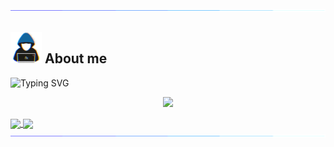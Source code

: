 <img src="https://github.com/M786453/M786453/raw/main/images/cool_bar.gif">

## <picture><img src = "https://github.com/M786453/M786453/raw/main/images/about_me.gif" width = 50px></picture> **About me**

<img src="https://readme-typing-svg.demolab.com?font=Fira+Code&size=18&duration=1000&pause=100&multiline=true&width=500&height=80&color=9B2ADD&lines=SOFTWARE ENGINEER;TECHNOLOGY ENTHUSIAST;OPEN SOURCE ENTHUSIAST;" alt="Typing SVG" />

<p align="center">
  <img src="https://count.getloli.com/get/@M786453?theme=asoul" />
</p>

<a href="https://github.com/M786453">
  <img height=200 align="center" src="https://awesome-github-stats.azurewebsites.net/user-stats/M786453?cardType=level&theme=midnight-purple&preferLogin=false&Ring=9B2ADD&Title=9B2ADD" />

</a>
<a href="https://github.com/M786453">
  <img height=200 align="center" src="https://github-readme-stats.vercel.app/api/top-langs/?username=M786453&layout=donut&theme=midnight-purple&ring_color=9B2ADD&title_color=9B2ADD&card_width=320" />
</a>

<img src="https://github.com/M786453/M786453/raw/main/images/cool_bar.gif">
